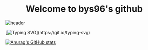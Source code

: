 <div align="center">
  <h1>Welcome to bys96's github</h1>
</div>

![header](https://capsule-render.vercel.app/api?type=rounded&color=auto&height=200&section=header&text=HELLO&fontSize=90)

 [![Typing SVG](https://readme-typing-svg.demolab.com?font=Fira+Code&pause=1000&color=98F7A1&random=false&width=435&lines=개발자+변윤석의+github+입니다.)](https://git.io/typing-svg)



[![Anurag's GitHub stats](https://github-readme-stats.vercel.app/api?username=bys96)](https://github.com/anuraghazra/github-readme-stats)
